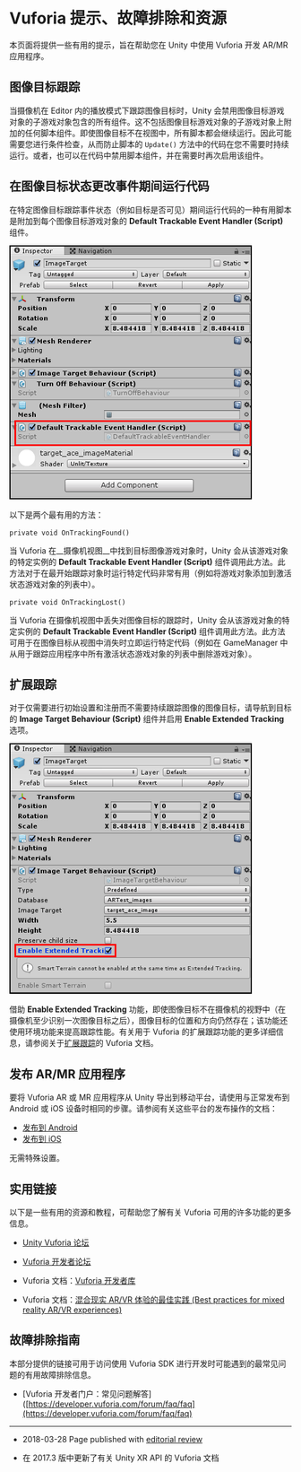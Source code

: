 # Vuforia 提示、故障排除和资源

本页面将提供一些有用的提示，旨在帮助您在 Unity 中使用 Vuforia 开发 AR/MR 应用程序。

## 图像目标跟踪

当摄像机在 Editor 内的播放模式下跟踪图像目标时，Unity 会禁用图像目标游戏对象的子游戏对象包含的所有组件。这不包括图像目标游戏对象的子游戏对象上附加的任何脚本组件。即使图像目标不在视图中，所有脚本都会继续运行。因此可能需要您进行条件检查，从而防止脚本的 `Update()` 方法中的代码在您不需要时持续运行。或者，也可以在代码中禁用脚本组件，并在需要时再次启用该组件。

## 在图像目标状态更改事件期间运行代码

在特定图像目标跟踪事件状态（例如目标是否可见）期间运行代码的一种有用脚本是附加到每个图像目标游戏对象的 __Default Trackable Event Handler (Script)__ 组件。

![找到 Default Trackable Event Handler Script](../uploads/Main/default_trackable_event_handler.png)

以下是两个最有用的方法：

```
private void OnTrackingFound()
```

当 Vuforia 在__摄像机视图__中找到目标图像游戏对象时，Unity 会从该游戏对象的特定实例的 __Default Trackable Event Handler (Script)__ 组件调用此方法。此方法对于在最开始跟踪对象时运行特定代码非常有用（例如将游戏对象添加到激活状态游戏对象的列表中）。

```
private void OnTrackingLost()
``` 

当 Vuforia 在摄像机视图中丢失对图像目标的跟踪时，Unity 会从该游戏对象的特定实例的 __Default Trackable Event Handler (Script)__ 组件调用此方法。此方法可用于在图像目标从视图中消失时立即运行特定代码（例如在 GameManager 中从用于跟踪应用程序中所有激活状态游戏对象的列表中删除游戏对象）。

## 扩展跟踪

对于仅需要进行初始设置和注册而不需要持续跟踪图像的图像目标，请导航到目标的 __Image Target Behaviour (Script)__ 组件并启用 __Enable Extended Tracking__ 选项。

![为 ImageTarget 游戏对象启用扩展跟踪](../uploads/Main/enable_extended_tracking.png)

借助 __Enable Extended Tracking__ 功能，即使图像目标不在摄像机的视野中（在摄像机至少识别一次图像目标之后），图像目标的位置和方向仍然存在；该功能还使用环境功能来提高跟踪性能。有关用于 Vuforia 的扩展跟踪功能的更多详细信息，请参阅关于[扩展跟踪](https://library.vuforia.com/articles/Training/Extended-Tracking)的 Vuforia 文档。

## 发布 AR/MR 应用程序

要将 Vuforia AR 或 MR 应用程序从 Unity 导出到移动平台，请使用与正常发布到 Android 或 iOS 设备时相同的步骤。请参阅有关这些平台的发布操作的文档：

* [发布到 Android](class-PlayerSettingsAndroid.html)
* [发布到 iOS](class-PlayerSettingsiOS.html)

无需特殊设置。

## 实用链接

以下是一些有用的资源和教程，可帮助您了解有关 Vuforia 可用的许多功能的更多信息。

* [Unity Vuforia 论坛](https://forum.unity.com/forums/vuforia.138/)

* [Vuforia 开发者论坛](https://developer.vuforia.com/forum)

* Vuforia 文档：[Vuforia 开发者库](https://library.vuforia.com/)

* Vuforia 文档：[混合现实 AR/VR 体验的最佳实践 (Best practices for mixed reality AR/VR experiences)](https://library.vuforia.com/articles/Best_Practices/Best-practices-for-hybrid-VRAR-experiences.html)

## 故障排除指南

本部分提供的链接可用于访问使用 Vuforia SDK 进行开发时可能遇到的最常见问题的有用故障排除信息。

* [Vuforia 开发者门户：常见问题解答]([https://developer.vuforia.com/forum/faq/faq](https://developer.vuforia.com/forum/faq/faq)

---
* <span class="page-edit">2018-03-28 Page published with [editorial review](DocumentationEditorialReview.html)
</span>

* <span class="page-history">在 2017.3 版中更新了有关 Unity XR API 的 Vuforia 文档</span>
